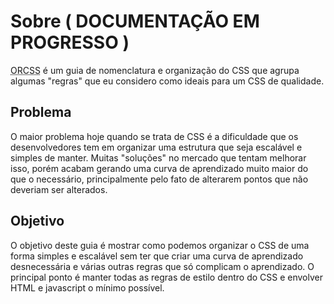 # Sobre ( DOCUMENTAÇÃO EM PROGRESSO )
<abbr title="Regras de organização para CSS">ORCSS</abbr> é um guia de nomenclatura e organização do CSS que agrupa algumas "regras" que eu considero como ideais para um CSS de qualidade.

## Problema
O maior problema hoje quando se trata de CSS é a dificuldade que os desenvolvedores tem em organizar uma estrutura que seja escalável e simples de manter. Muitas "soluções" no mercado que tentam melhorar isso, porém acabam gerando uma curva de aprendizado muito maior do que o necessário, principalmente pelo fato de alterarem pontos que não deveriam ser alterados.

## Objetivo
O objetivo deste guia é mostrar como podemos organizar o CSS de uma forma simples e escalável sem ter que criar uma curva de aprendizado desnecessária e várias outras regras que só complicam o aprendizado. O principal ponto é manter todas as regras de estilo dentro do CSS e envolver HTML e javascript o mínimo possível.